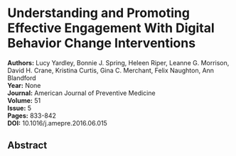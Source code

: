 # Understanding and Promoting Effective Engagement With Digital Behavior Change Interventions

**Authors:** Lucy Yardley, Bonnie J. Spring, Heleen Riper, Leanne G. Morrison, David H. Crane, Kristina Curtis, Gina C. Merchant, Felix Naughton, Ann Blandford  
**Year:** None  
**Journal:** American Journal of Preventive Medicine  
**Volume:** 51  
**Issue:** 5  
**Pages:** 833-842  
**DOI:** 10.1016/j.amepre.2016.06.015  

## Abstract


